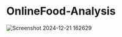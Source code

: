 # OnlineFood-Analysis
![Screenshot 2024-12-21 162629](https://github.com/user-attachments/assets/343a1deb-b78c-4366-974f-49a6aa57e4c1)
